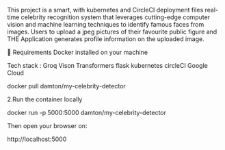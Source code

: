 This project is a smart, with kubernetes and CircleCI deployment files real-time celebrity recognition system that leverages cutting-edge computer vision and machine learning techniques to identify famous faces from images.
Users to upload a jpeg pictures of their favourite public figure and THE Application generates profile information on the uploaded image.

🧾 Requirements
Docker installed on your machine





Tech stack :
Groq
Vison Transformers
flask
kubernetes
circleCI
Google Cloud



docker pull damton/my-celebrity-detector



2.Run the container locally

docker run -p 5000:5000 damton/my-celebrity-detector

Then open your browser on:

http://localhost:5000
